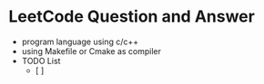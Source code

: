 # LeetCode Question and Answer

- program language using c/c++
- using Makefile or Cmake as compiler
- TODO List
	- [ ] 
